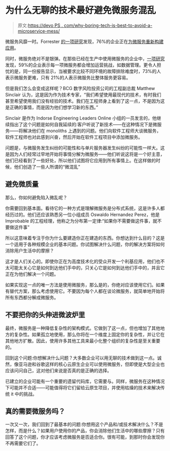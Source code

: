 # 为什么无聊的技术最好避免微服务混乱

> 原文:[https://devo PS . com/why-boring-tech-is-best-to-avoid-a-microservice-mess/](https://devops.com/why-boring-tech-is-best-to-avoid-a-microservices-mess/)

微服务风靡一时。Forrester [的一项研究](https://info.ensono.com/rs/999-OHA-317/images/Ensono-OSnap_Final.pdf)发现，76%的企业正在[为微服务重新构建应用](https://devops.com/?s=rearchitecting%20applications)。

同时，微服务绝对不是银弹。在那些已经在生产中使用微服务的企业中，[一项研究](https://thenewstack.io/this-week-in-numbers-data-and-troubleshooting-problems-caused-by-microservices/)发现，59%的企业表示每一项微服务都会增加运营挑战，如数据管理。更令人担忧的是，同一份报告显示，当被要求比较不同环境的故障排除难度时，73%的人表示微服务更难，只有 21%的人表示微服务比整体服务更容易。

但是我们怎么会变成这样呢？BCG 数字风险投资公司的工程副总裁 Matthew Sinclair 认为，这是因为作为技术专家，“我们希望使用最现代的技术，有时我们甚至希望使用我们没有经验的技术。我们在工程师身上看到了这一点，不是因为这是正确的事情，而是因为他们想学习新的东西。”

Sinclair 是作为 Indorse Engineering Leaders Online 小组的一员发言的，他继续指出了这个问题是如何自我延续的:客户听说了新技术——在这种情况下是微服务——将解决他们在 monoliths 上遇到的问题。他们向软件工程师大谈微服务，软件工程师也对此感到兴奋，然后开始在软件工程项目中添加微服务。

问题是，与微服务发生纠纷的可能性和与单片服务器发生纠纷的可能性一样大。这是因为人们经常过早地开始将事情分解为微服务——他们听说这将是一个好主意，他们已经看到了一些好处，所以他们试图将它应用到所有事情上。在这样做的时候，他们创造了一些人所谓的“微混乱”

## 避免微质量

那么，你如何避免陷入微乱呢？

你需要回到基本面。看待它的一种方式是理解微服务是分布式系统，这是许多人都经历过的。他们还应该熟悉另一位小组成员 Oswaldo Hernandez Perez，他是 Improbable 的工程经理，他称之为分布第一定律:“如果你不需要做这件事，就不要做这件事”

所以这意味着专注于你为什么要建造你正在建造的东西。你想达到什么目的？这是一个适用于各种规模企业的基本问题。你试图解决什么问题，你的解决方案将如何消除用户生活中的摩擦？

这才是人们关心的。即使你正在为高度技术化的受众开发一个利基应用，他们也不太可能太关心它是如何到达他们手中的，只关心它是如何到达他们手中的，并且它正在为他们解决一个问题。

如果实现这一点的唯一方法是使用微服务，那么是的，你绝对应该使用它们。如果有替代方案，那么考虑使用它。不要因为每个人都在谈论微服务，就简单地开始将所有东西都分解成微服务。

## 不要把你的头伸进微波炉里

最终，微服务是一种降低复杂性的架构模式。它做到了这一点，但也增加了其他地方的复杂性。如果孤立地使用，那么你将在一个维度上固定你的复杂性，并让它在其他地方扩散。因此，使用许多其他工具来最小化整个组织的复杂性是至关重要的。

回到这个问题:你想解决什么问题？大多数企业可以用无聊的技术做到这一点。诚然，像亚马逊和谷歌这样的核心云原生企业可以使用微服务，但即使是大型企业也应该问问自己，这对他们来说是否真的是正确的选择。

已建立的企业可能有一个重要的遗留代码库，它需要与。同样，微服务在这种情况下可能并不合适——可能值得将它们留给云原生项目，并使用枯燥的技术来解决传统 it 中的挑战。

## 真的需要微服务吗？

一次又一次，我们回到了最基本的问题:你想用这个产品和/或技术解决什么？不是怎样，而是什么？如果用户使用你的产品，你会消除他们生活中的哪些摩擦？只有回答了这个问题，你才应该考虑微服务是否适合你。很有可能，到那时你会发现你不再需要它们了。